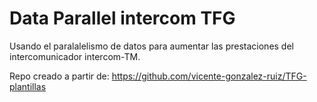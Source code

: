 # Data Parallel intercom TFG

Usando el paralalelismo de datos para aumentar las prestaciones del intercomunicador intercom-TM.

Repo creado a partir de: https://github.com/vicente-gonzalez-ruiz/TFG-plantillas
